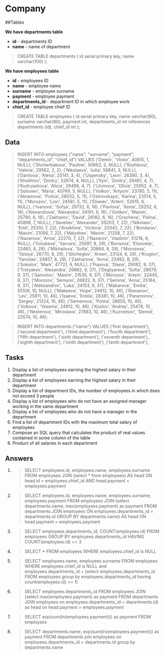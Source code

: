 # Company

##Tables

**We have departments table**

* **id** - departments ID
* **name** - name of department

> CREATE TABLE departments (
> id serial primary key, 
> name varchar(100)
> );

**We have employees table**

* **id** - employees ID
* **name** - employee name
* **surname** - employee surname
* **payment** - employee payment
* **departments_id** - department ID in which employee work
* **chief_id** - employee chief ID

> CREATE TABLE employees (
> id serial primary key, 
> name varchar(80), 
> surname varchar(80), 
> payment int, 
> departments_id int references departments (id), 
> chief_id int
> );

## Data

> INSERT INTO employees ("name", "surname", "payment", "departments_id", "chief_id") 
> VALUES ('Demin', 'Victor', 40615, 1, NULL), 
> ('Shcherbakova', 'Pauline', 50862, 2, NULL), 
> ('Rozhkova', 'Valeria', 29562, 2, 2), 
> ('Nikolaeva', 'Julia', 58641, 3, NULL),
> ('Danilova', 'Alena', 25141, 3, 4),
> ('Uspensky', 'Leon', 26390, 3, 4),
> ('Khokhlov', 'Dmitry', 52674, 4, NULL),
> ('Ilyin', 'Dmitry', 29461, 4, 7),
> ('Kudryashova', 'Alicia', 26486, 4, 7),
> ('Litvinova', 'Olivia', 25952, 4, 7),
> ('Soloviev', 'Maria', 40749, 5, NULL),
> ('Volkov', 'Artyom', 23785, 5, 11),
> ('Abramova', 'Polina', 28032, 5, 11),
> ('Ostrovskaya', 'Karina', 23514, 5, 11),
> ('Morozov', 'Lion', 24581, 5, 11),
> ('Eliseev', 'Artem', 52615, 6, NULL),
> ('Ivanova', 'Sofya', 29732, 6, 16),
> ('Pavlova', 'Xenia', 29252, 6, 16),
> ('Alexandrova', 'Alexandra', 24191, 6, 16),
> ('Golikov', 'Maxim', 25790, 6, 16),
> ('Zakharov', 'David', 28182, 6, 16),
> ('Gracheva', 'Polina', 45898, 7, NULL),
> ('Saveliev', 'Alexander', 26203, 7, 22),
> ('Nikolaev', 'Emil', 25310, 7, 22),
> ('Anokhina', 'Victoria', 20342, 7, 22),
> ('Bondarev', 'Maxim', 21056, 7, 22),
> ('Malyshev', 'Maxim', 21258, 7, 22),
> ('Nazarova', 'Arina', 22270, 7, 22),
> ('Nazarov', 'Vladimir', 51218, 8, NULL),
> ('Golubeva', 'Varvara', 25097, 8, 29),
> ('Borisova', 'Elizaveta', 23483, 8, 29),
> ('Mikhailova', 'Sofia', 20864, 8, 29),
> ('Morozova', 'Taisiya', 26770, 8, 29),
> ('Shcheglov', 'Arsen', 23124, 8, 29),
> ('Kruglov', 'Yaroslav', 24857, 8, 29),
> ('Zakharova', 'Anna', 23492, 8, 29),
> ('Sokolov', 'Mark', 47721, 9, NULL),
> ('Popova', 'Diana', 29082, 9, 37),
> ('Tretyakov', 'Alexandra', 29882, 9, 37),
> ('Degtyareva', 'Sofia', 28679, 9, 37),
> ('Samoilov', 'Maxim', 21535, 9, 37),
> ('Morozov', 'Artem', 22445, 9, 37),
> ('Morozov', 'Semyon', 26822, 9, 37),
> ('Semina', 'Anna', 25184, 9, 37),
> ('Aleksandrov', 'Luka', 24153, 9, 37),
> ('Makarova', 'Emilia', 55106, 10, NULL),
> ('Makeeva', 'Hope', 24912, 10, 46),
> ('Romanov', 'Lev', 25811, 10, 46),
> ('Isaeva', 'Emilia', 28381, 10, 46),
> ('Paramonov', 'Sergey', 21224, 10, 46),
> ('Semenova', 'Polina', 28655, 10, 46),
> ('Volkova', 'Yesenia', 24912, 10, 46),
> ('Kozlov', 'Andrey', 25478, 10, 46),
> ('Nesterova', 'Miroslava', 27883, 10, 46),
> ('Kuznetsov', 'Demid', 23574, 10, 46);

> INSERT INTO departments ("name") 
> VALUES ('first department'), 
> ('second department'), 
> ('third department'), 
> ('fourth department'), 
> ('fifth department'), 
> ('sixth department'), 
> ('seventh department'), 
> ('eighth department'), 
> ('ninth department'), 
> ('tenth department');

## Tasks

1. Display a list of employees earning the highest salary in their department
2. Display a list of employees earning the highest salary in their department
3. Display a list of department IDs, the number of employees in which does not exceed 3 people
4. Display a list of employees who do not have an assigned manager working in the same department
5. Display a list of employees who do not have a manager in the department
6. Find a list of department IDs with the maximum total salary of employees
7. Compose an SQL query that calculates the product of real values contained in some column of the table
8. Product of all salaries in each department

## Answers

1. > SELECT employees.id, employees.name, employees.surname 
   > FROM employees 
   > JOIN (select * from employees) AS head ON head.id = employees.chief_id AND head.payment < employees.payment

2. > SELECT employees.id, employees.name, employees.surname, employees.payment 
   > FROM employees 
   > JOIN (select departments.name, max(employees.payment) as payment 
   > FROM departments 
   > JOIN employees ON employees.departments_id = departments.id GROUP BY departments.name) AS head ON  head.payment = employees.payment

3. > SELECT employees.departments_id, COUNT(employees.id)
   > FROM employees 
   > GROUP BY employees.departments_id 
   > HAVING COUNT(employees.id) <= 3

4. > SELECT *
   > FROM employees 
   > WHERE employees.chief_id is NULL

5. > SELECT employees.name, employees.surname 
   > FROM employees 
   > WHERE employees.chief_id is NULL and employees.departments_id = (select employees.departments_id 
   > FROM employees 
   > group by employees.departments_id 
   > having count(employees.id) <= 1)

6. > SELECT employees.departments_id
   > FROM employees
   > JOIN (select max(employees.payment) as payment
   > FROM departments
   > JOIN employees on employees.departments_id = departments.id) as head on  head.payment = employees.payment

7. > SELECT exp(sum(ln(employees.payment))) as payment
   > FROM employees

8. > SELECT departments.name, exp(sum(ln(employees.payment))) as payment
   > FROM departments
   > join employees on employees.departments_id = departments.id group by departments.name
